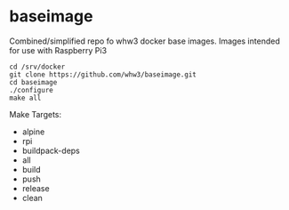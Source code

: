 # baseimage
Combined/simplified repo fo whw3 docker base images. Images intended for use with Raspberry Pi3
```
cd /srv/docker
git clone https://github.com/whw3/baseimage.git
cd baseimage
./configure
make all
```
Make Targets:
* alpine 
* rpi
* buildpack-deps
* all
* build
* push
* release
* clean
